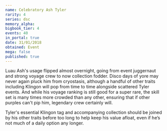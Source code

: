 ```yaml
---
name: Celebratory Ash Tyler
rarity: 4
series: dsc
memory_alpha:
bigbook_tier: 4
events: 40
in_portal: true
date: 31/01/2018
obtained: Event
mega: false
published: true
---
```


Luau Ash's usage flipped almost overnight, going from event juggernaut and strong voyage crew to now collection fodder. Disco days of yore may never again pluck him from cryostasis, although a handful of other traits including Klingon will pop from time to time alongside scattered Tyler events. And while his voyage ranking is still good for a super rare, the skill set is many times more crowded than any other, ensuring that if other purples can't pip him, legendary crew certainly will.

Tyler's essential Klingon tag and accompanying collection should be joined by his other traits before too long to help keep his value afloat, even if he’s not much of a daily option any longer.
